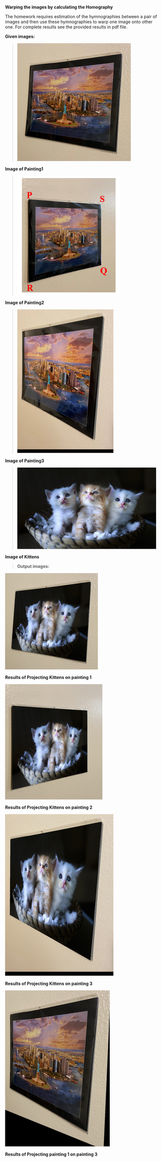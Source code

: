 **Warping the images by calculating the Homography**

The homework requires estimation of the hymnographies between a pair of
images and then use these hymnographies to warp one image onto other
one. For complete results see the provided results in pdf file.

**Given images:**

> <img src="media\image1.jpeg" style="width:3.875in;height:4.01245in" />

**Image of Painting1**

> <img src="media\image2.png" style="width:3.52083in;height:4.05163in" />

**Image of Painting2**

> <img src="media\image3.jpeg" style="width:3.28125in;height:4.87896in" />

**Image of Painting3**

> <img src="media\image4.jpeg" style="width:4.73958in;height:2.77691in" />

**Image of Kittens**

> **Output images:**

<img src="media\image5.jpeg" style="width:3.16885in;height:3.28125in" alt="A cat sitting in a box Description automatically generated" />

**Results of Projecting Kittens on painting 1**

<img src="media\image6.jpeg" style="width:3.32016in;height:3.92708in" alt="A cat sitting in front of a mirror posing for the camera Description automatically generated" />

**Results of Projecting Kittens on painting 2**

<img src="media\image7.jpeg" style="width:3.69792in;height:5.49851in" alt="A cat sitting in a box Description automatically generated" />

**Results of Projecting Kittens on painting 3**

<img src="media\image8.jpeg" style="width:3.57292in;height:5.31264in" />

**Results of Projecting painting 1 on painting 3**
